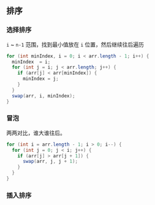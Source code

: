 ## 排序

### 选择排序

`i` ~ `n-1` 范围，找到最小值放在 `i` 位置，然后继续往后遍历

```java
for (int minIndex, i = 0; i < arr.length - 1; i++) {
  minIndex  = i;
  for (int j = i; j < arr.length; j++) {
    if (arr[j] < arr[minIndex]) {
      minIndex = j;
    }
  }
  swap(arr, i, minIndex);
}
```



### 冒泡

两两对比，谁大谁往后。

```java
for (int i = arr.length - 1; i > 0; i--) {
  for (int j = 0; j < i; j++) {
    if (arr[j] > arr[j + 1]) {
      swap(arr, j, j + 1);
    }
  } 
}
```



### 插入排序

